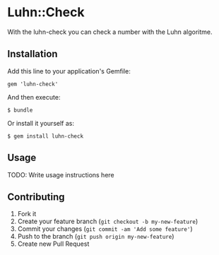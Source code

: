 # Luhn::Check

With the luhn-check you can check a number with the Luhn algoritme.

## Installation

Add this line to your application's Gemfile:

    gem 'luhn-check'

And then execute:

    $ bundle

Or install it yourself as:

    $ gem install luhn-check

## Usage

TODO: Write usage instructions here

## Contributing

1. Fork it
2. Create your feature branch (`git checkout -b my-new-feature`)
3. Commit your changes (`git commit -am 'Add some feature'`)
4. Push to the branch (`git push origin my-new-feature`)
5. Create new Pull Request
